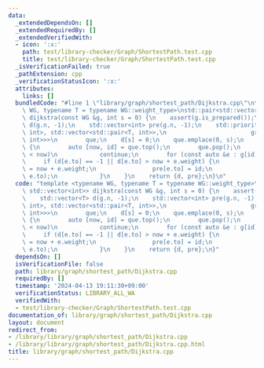 ```yaml
---
data:
  _extendedDependsOn: []
  _extendedRequiredBy: []
  _extendedVerifiedWith:
  - icon: ':x:'
    path: test/library-checker/Graph/ShortestPath.test.cpp
    title: test/library-checker/Graph/ShortestPath.test.cpp
  _isVerificationFailed: true
  _pathExtension: cpp
  _verificationStatusIcon: ':x:'
  attributes:
    links: []
  bundledCode: "#line 1 \"library/graph/shortest_path/Dijkstra.cpp\"\ntemplate <typename\
    \ WG, typename T = typename WG::weight_type>\nstd::pair<std::vector<T>, std::vector<int>>\
    \ dijkstra(const WG &g, int s = 0) {\n    assert(g.is_prepared());\n    std::vector<T>\
    \ d(g.n, -1);\n    std::vector<int> pre(g.n, -1);\n    std::priority_queue<std::pair<T,\
    \ int>, std::vector<std::pair<T, int>>,\n                        greater<std::pair<T,\
    \ int>>>\n        que;\n    d[s] = 0;\n    que.emplace(0, s);\n    while (que.size())\
    \ {\n        auto [now, id] = que.top();\n        que.pop();\n        if (d[id]\
    \ < now)\n            continue;\n        for (const auto &e : g[id])\n       \
    \     if (d[e.to] == -1 || d[e.to] > now + e.weight) {\n                d[e.to]\
    \ = now + e.weight;\n                pre[e.to] = id;\n                que.emplace(d[e.to],\
    \ e.to);\n            }\n    }\n    return {d, pre};\n}\n"
  code: "template <typename WG, typename T = typename WG::weight_type>\nstd::pair<std::vector<T>,\
    \ std::vector<int>> dijkstra(const WG &g, int s = 0) {\n    assert(g.is_prepared());\n\
    \    std::vector<T> d(g.n, -1);\n    std::vector<int> pre(g.n, -1);\n    std::priority_queue<std::pair<T,\
    \ int>, std::vector<std::pair<T, int>>,\n                        greater<std::pair<T,\
    \ int>>>\n        que;\n    d[s] = 0;\n    que.emplace(0, s);\n    while (que.size())\
    \ {\n        auto [now, id] = que.top();\n        que.pop();\n        if (d[id]\
    \ < now)\n            continue;\n        for (const auto &e : g[id])\n       \
    \     if (d[e.to] == -1 || d[e.to] > now + e.weight) {\n                d[e.to]\
    \ = now + e.weight;\n                pre[e.to] = id;\n                que.emplace(d[e.to],\
    \ e.to);\n            }\n    }\n    return {d, pre};\n}"
  dependsOn: []
  isVerificationFile: false
  path: library/graph/shortest_path/Dijkstra.cpp
  requiredBy: []
  timestamp: '2024-04-13 19:11:30+09:00'
  verificationStatus: LIBRARY_ALL_WA
  verifiedWith:
  - test/library-checker/Graph/ShortestPath.test.cpp
documentation_of: library/graph/shortest_path/Dijkstra.cpp
layout: document
redirect_from:
- /library/library/graph/shortest_path/Dijkstra.cpp
- /library/library/graph/shortest_path/Dijkstra.cpp.html
title: library/graph/shortest_path/Dijkstra.cpp
---
```

